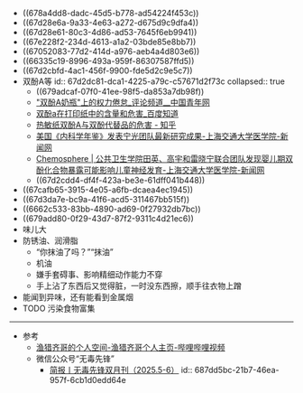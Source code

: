 - ((678a4dd8-dadc-45d5-b778-ad54224f453c))
- ((67d28e6a-9a33-4e63-a272-d675d9c9dfa4))
- ((67d28e61-80c3-4d86-ad53-7645f6eb9941))
- ((67e228f2-234d-4613-a1a2-03bde85e8bb7))
- ((67052083-77d2-414d-a976-aeb4a4d803e6))
- ((66335c19-8996-493a-959f-86307587ffd5))
- ((67d2cbfd-4ac1-456f-9900-fde5d2c9e5c7))
- 双酚A等
  id:: 67d2dc81-dca1-4225-a79c-c57671d2f73c
  collapsed:: true
	- ((679adcaf-07f0-41ee-98f5-da853a7db98f))
	- ["双酚A奶瓶"上的权力倦怠_评论频道__中国青年网](https://pinglun.youth.cn/zqsp/201103/t20110302_1496542.htm)
	- [双酚a在打印纸中的含量和危害_百度知道](https://zhidao.baidu.com/question/508950374.html)
	- [热敏纸双酚A与双酚代替品的危害 - 知乎](https://zhuanlan.zhihu.com/p/553161458)
	- [美国《内科学年鉴》发表宁光团队最新研究成果-上海交通大学医学院-新闻网](https://www.shsmu.edu.cn/news/info/1002/2163.htm)
	- [Chemosphere | 公共卫生学院田英、高宇和雷晓宁联合团队发现婴儿期双酚化合物暴露可能影响儿童神经发育-上海交通大学医学院-新闻网](https://www.shsmu.edu.cn/news/info/1006/24951.htm)
	- ((67d2cdd4-df4f-423a-be3e-61dff041b448))
- ((67cafb65-3915-4e05-a6fb-dcaea4ec1945))
- ((67d3da7e-bc9a-41f6-acd5-311467bb515f))
- ((6662c533-83bb-4890-ad69-0f27932db7bc))
- ((679add80-0f29-43d7-87f2-9311c4d21ec6))
- 味儿大
- 防锈油、润滑脂
	- “你抹油了吗？”“抹油”
	- 机油
	- 嫌手套碍事、影响精细动作能力不穿
	- 手上沾了东西后又觉得脏，一时没东西擦，顺手往衣物上蹭
- 能闻到异味，还有能看到金属烟
- TODO 污染食物富集
- ---
- 参考
	- [渔猎齐哥的个人空间-渔猎齐哥个人主页-哔哩哔哩视频](https://space.bilibili.com/25109224)
	- 微信公众号“无毒先锋”
		- [简报丨无毒先锋双月刊（2025.5-6）](https://mp.weixin.qq.com/s/wvXHgyDgbtdxnDRuTVgBXg)
		  id:: 687dd5bc-21b7-46ea-957f-6cb1d0edd64e